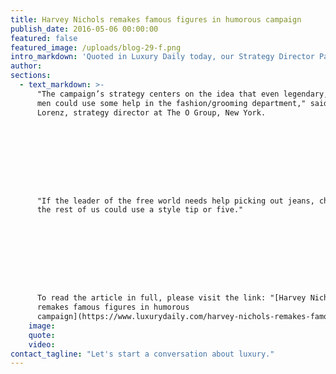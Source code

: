 ```yaml
---
title: Harvey Nichols remakes famous figures in humorous campaign
publish_date: 2016-05-06 00:00:00
featured: false
featured_image: /uploads/blog-29-f.png
intro_markdown: 'Quoted in Luxury Daily today, our Strategy Director Patrick Lorentz shares his opinion on British department store Harvey Nichols’ "Great Men Deserve Great Style" campaign.​'
author:
sections:
  - text_markdown: >-
      "The campaign’s strategy centers on the idea that even legendary, iconic
      men could use some help in the fashion/grooming department," said Patrick
      Lorenz, strategy director at The O Group, New York.









      "If the leader of the free world needs help picking out jeans, chances are
      the rest of us could use a style tip or five."









      To read the article in full, please visit the link: "[Harvey Nichols
      remakes famous figures in humorous
      campaign](https://www.luxurydaily.com/harvey-nichols-remakes-famous-figures-in-humorous-campaign/)."​
    image:
    quote:
    video:
contact_tagline: "Let's start a conversation about luxury."
---
```



